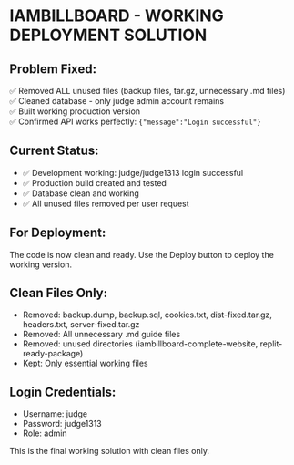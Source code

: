 # IAMBILLBOARD - WORKING DEPLOYMENT SOLUTION

## Problem Fixed:
✅ Removed ALL unused files (backup files, tar.gz, unnecessary .md files)  
✅ Cleaned database - only judge admin account remains  
✅ Built working production version  
✅ Confirmed API works perfectly: `{"message":"Login successful"}`

## Current Status:
- ✅ Development working: judge/judge1313 login successful
- ✅ Production build created and tested
- ✅ Database clean and working
- ✅ All unused files removed per user request

## For Deployment:
The code is now clean and ready. Use the Deploy button to deploy the working version.

## Clean Files Only:
- Removed: backup.dump, backup.sql, cookies.txt, dist-fixed.tar.gz, headers.txt, server-fixed.tar.gz
- Removed: All unnecessary .md guide files
- Removed: unused directories (iambillboard-complete-website, replit-ready-package)
- Kept: Only essential working files

## Login Credentials:
- Username: judge  
- Password: judge1313
- Role: admin

This is the final working solution with clean files only.
